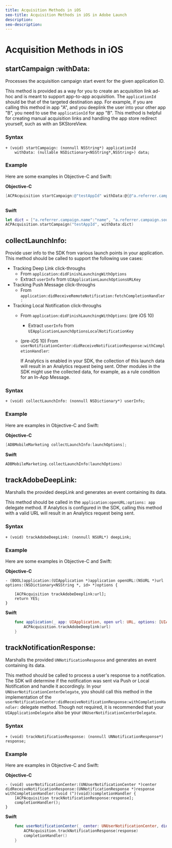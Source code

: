 ```yaml
---
title: Acquisition Methods in iOS
seo-title: Acquisition Methods in iOS in Adobe Launch
description: 
seo-description: 
---
```


# Acquisition Methods in iOS

## startCampaign :withData:

Processes the acquisition campaign start event for the given application ID.

This method is provided as a way for you to create an acquisition link ad-hoc and is meant to support app-to-app acquisition. The `applicationId` should be that of the targeted destination app. For example, if you are calling this method in app "A", and you deeplink the user into your other app "B", you need to use the `applicationId` for app "B". This method is helpful for creating manual acquisition links and handling the app store redirect yourself, such as with an SKStoreView.

### Syntax

```text
+ (void) startCampaign: (nonnull NSString*) applicationId
    withData: (nullable NSDictionary<NSString*,NSString>) data;
```

### Example

Here are some examples in Objective-C and Swift:

**Objective-C**

```objectivec
[ACPAcquisition startCampaign:@"testAppId" withData:@{@"a.referrer.campaign.name":@"name", @"a.referrer.campaign.source":@"source"
                                                                        }];
```

**Swift**

```swift
let dict = ["a.referrer.campaign.name":"name", "a.referrer.campaign.source":"source"]
ACPAcquisition.startCampaign("testAppId", withData:dict)
```

## collectLaunchInfo:

Provide user info to the SDK from various launch points in your application. This method should be called to support the following use cases:

* Tracking Deep Link click-throughs
  * From `application:didFinishLaunchingWithOptions`
  * Extract `userInfo` from `UIApplicationLaunchOptionsURLKey`
* Tracking Push Message click-throughs
  * From `application:didReceiveRemoteNotification:fetchCompletionHandler:`
* Tracking Local Notification click-throughs
  * From `application:didFinishLaunchingWithOptions`: (pre iOS 10)
    * Extract `userInfo` from `UIApplicationLaunchOptionsLocalNotificationKey`
  * (pre-iOS 10) From `userNotificationCenter:didReceiveNotificationResponse:withCompletionHandler`:

    If Analytics is enabled in your SDK, the collection of this launch data will result in an Analytics request being sent. Other modules in the SDK might use the collected data, for example, as a rule condition for an In-App Message.

### Syntax

```text
+ (void) collectLaunchInfo: (nonnull NSDictionary*) userInfo;
```

### Example

Here are examples in Objective-C and Swift:

**Objective-C**

```objectivec
[ADBMobileMarketing collectLaunchInfo:launchOptions];
```

**Swift**

```swift
ADBMobileMarketing.collectLaunchInfo(launchOptions)
```

## **trackAdobeDeepLink:**

Marshalls the provided deepLink and generates an event containing its data.

This method should be called in the `application:openURL:options: app` delegate method. If Analytics is configured in the SDK, calling this method with a valid URL will result in an Analytics request being sent.

### Syntax

```text
+ (void) trackAdobeDeepLink: (nonnull NSURL*) deepLink;
```

### Example

Here are some examples in Objective-C and Swift:

**Objective-C**

```text
- (BOOL)application:(UIApplication *)application openURL:(NSURL *)url options:(NSDictionary<NSString *, id> *)options {

    [ACPAcquisition trackAdobeDeeplink:url];
    return YES;
}
```

**Swift**

```swift
    func application(_ app: UIApplication, open url: URL, options: [UIApplicationOpenURLOptionsKey : Any] = [:]) -> Bool {
        ACPAcquisition.trackAdobeDeeplink(url)
    }
```

## **trackNotificationResponse:**

Marshalls the provided `UNNotificationResponse` and generates an event containing its data.

This method should be called to process a user's response to a notification. The SDK will determine if the notification was sent via Push or Local Notification and handle it accordingly. In your `UNUserNotificationCenterDelegate`, you should call this method in the implementation of the `userNotificationCenter:didReceiveNotificationResponse:withCompletionHandler:` delegate method. Though not required, it is recommended that your `UIApplicationDelegate` also be your `UNUserNotificationCenterDelegate`.

### Syntax

```text
+ (void) trackNotificationResponse: (nonnull UNNotificationResponse*) response;
```

### Example

Here are examples in Objective-C and Swift:

**Objective-C**

```text
- (void) userNotificationCenter:(UNUserNotificationCenter *)center didReceiveNotificationResponse:(UNNotificationResponse *)response withCompletionHandler:(void (^)(void))completionHandler {
    [ACPAcquisition trackNotificationResponse:response];
    completionHandler();
}
```

**Swift**

```swift
    func userNotificationCenter(_ center: UNUserNotificationCenter, didReceive response: UNNotificationResponse, withCompletionHandler completionHandler: @escaping () -> Void) {
        ACPAcquisition.trackNotificationResponse(response)
        completionHandler()
    }
```

